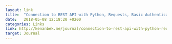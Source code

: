 ```yaml
---
layout: link
title:  "Connection to REST API with Python, Requests, Basic Authentication and Error Handling"
date:   2018-05-08 12:18:20 +0200
categories: Links
link: http://kenanbek.me/journal/connection-to-rest-api-with-python-requests-basic-authentication-and-error-handling/
target: Journal
---
```

